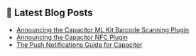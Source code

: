 

<!--

**Here are some ideas to get you started:**

🙋‍♀️ A short introduction - what is your organization all about?
🌈 Contribution guidelines - how can the community get involved?
👩‍💻 Useful resources - where can the community find your docs? Is there anything else the community should know?
🍿 Fun facts - what does your team eat for breakfast?
🧙 Remember, you can do mighty things with the power of [Markdown](https://docs.github.com/github/writing-on-github/getting-started-with-writing-and-formatting-on-github/basic-writing-and-formatting-syntax)
-->

## 📕  Latest Blog Posts

<!-- BLOG-POST-LIST:START -->
- [Announcing the Capacitor ML Kit Barcode Scanning Plugin](https://capawesome.io/blog/announcing-the-capacitor-mlkit-barcode-scanner-plugin/)
- [Announcing the Capacitor NFC Plugin](https://capawesome.io/blog/announcing-the-capacitor-nfc-plugin/)
- [The Push Notifications Guide for Capacitor](https://capawesome.io/blog/the-push-notifications-guide-for-capacitor/)
<!-- BLOG-POST-LIST:END -->
